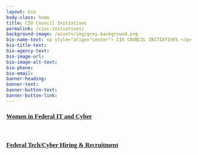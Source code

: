 ```yaml
---
layout: bio
body-class: home
title: CIO Council Initiatives
permalink: /cioc-initiatives/
background-image: /assets/img/grey.background.png
bio-name-text: <p style="align="center"> CIO COUNCIL INITIATIVES </p>
bio-title-text: 
bio-agency-text: 
bio-image-url: 
bio-image-alt-text: 
bio-phone: 
bio-email: 
banner-heading: 
banner-text: 
banner-button-text: 
banner-button-link: 
---
```


<h3 style="font-family:Poppins"><a href="https://www.cio.gov/event-fedtechwomen/">Women in Federal IT and Cyber</a></h3>
<br/>
<h3 style="font-family:Poppins"><a href="https://www.cio.gov/hiringevent/info/">Federal Tech/Cyber Hiring & Recruitment</a></h3>
